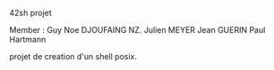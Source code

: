 42sh projet

Member : 
Guy Noe DJOUFAING NZ.
Julien MEYER
Jean GUERIN
Paul Hartmann

projet de creation d'un shell posix.